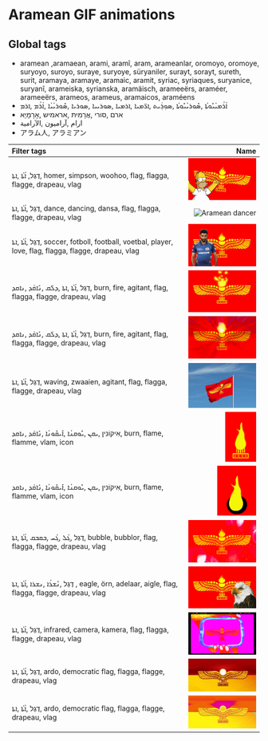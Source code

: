 # Aramean GIF animations

## Global tags

- aramean ,aramaean, arami, aramî, aram, arameanlar, oromoyo, oromoye, suryoyo, suroyo, suraye, suryoye, süryaniler, surayt, sorayt, sureth, surit, aramaya, aramaye, aramaic, aramit, syriac, syriaques, suryanice, suryanî, arameiska, syrianska, aramäisch, arameeërs, araméer, arameeërs, arameos, arameus, aramaicos, araméens
- ܐܳܪܳܡܝܳܝܽܘܬܳܐ ,ܣܽܘܪܝܳܝܽܘܬܳܐ ,ܣܘܼܪܲܝܬ ,ܐܪ̈ܡܝܐ ,ܐܪܡܝܐ ,ܣܘܪܝܝܐ ,ܣܘܪܝܐ ,ܣܽܘܪܝܳܝܳܐ ,ܐܳܪܳܡ ,ܐܪܡ
- ארם ,סורי ,אֲרָמִית ,אראמיש ,אָרָמָיָא
- ارام ,آراميون ,الآرامية
- アラム人, アラミアン

| Filter tags | Name |
| :-- | --: |
| דֶגֶל, ܐܳܬܳܐ ,ܐܬܐ, homer, simpson, woohoo, flag, flagga, flagge, drapeau, vlag | <img src="aramean-homer.gif" alt="Aramean homer flag" style="max-height: 100px"> |
| דֶגֶל ,ܐܳܬܳܐ ,ܐܬܐ, dance, dancing, dansa, flag, flagga, flagge, drapeau, vlag | <img src="aramean-dancer.gif" alt="Aramean dancer" style="max-height: 100px"> |
| דֶגֶל ,ܐܳܬܳܐ ,ܐܬܐ, soccer, fotboll, football, voetbal, player, love, flag, flagga, flagge, drapeau, vlag | <img src="aramean-soccer-love.gif" alt="Aramean flag soccer player love" style="max-height: 100px"> |
| דֶגֶל ,ܐܳܬܳܐ ,ܐܬܐ ,ܕܠܰܩ ,ܢܺܐܩܰܕ ,ܢܐܩܕ, burn, fire, agitant, flag, flagga, flagge, drapeau, vlag | <img src="aramean-burning-flag1.gif" alt="Aramean burning flag" style="max-height: 100px"> |
| דֶגֶל ,ܐܳܬܳܐ ,ܐܬܐ ,ܕܠܰܩ ,ܢܺܐܩܰܕ ,ܢܐܩܕ, burn, fire, agitant, flag, flagga, flagge, drapeau, vlag | <img src="aramean-burning-flag2.gif" alt="Aramean burning flag" style="max-height: 100px"> |
| דֶגֶל ,ܐܳܬܳܐ ,ܐܬܐ, waving, zwaaien, agitant, flag, flagga, flagge, drapeau, vlag | <img src="aramean-waving-flag.gif" alt="Aramean waving flag" style="max-height: 100px"> |
| אִיקוֹנִין ,ܝܩܢ ,ܝܽܘܩܢܳܐ ,ܐܺܝܩܽܘܢܳܐ ,ܢܺܐܩܰܕ ,ܢܐܩܕ, burn, flame, flamme, vlam, icon | <img src="aramean-burning-icon1.gif" alt="Aramean butning icon" style="max-height: 100px"> |
| אִיקוֹנִין ,ܝܩܢ ,ܝܽܘܩܢܳܐ ,ܐܺܝܩܽܘܢܳܐ ,ܢܺܐܩܰܕ ,ܢܐܩܕ, burn, flame, flamme, vlam, icon | <img src="aramean-burning-icon2.gif" alt="Aramean burning icon" style="max-height: 100px"> |
| דֶגֶל ,ܓܳܠ ,ܓܳܚ ,ܒܩܒܩ ,ܐܳܬܳܐ ,ܐܬܐ, bubble, bubblor, flag, flagga, flagge, drapeau, vlag | <img src="aramean-bubble-flag1.gif" alt="Aramean bubble flag" style="max-height: 100px"> |
| דֶגֶל ,ܢܶܫܪܳܐ ,ܢܫܪܐ ,ܐܳܬܳܐ ,ܐܬܐ , eagle, örn, adelaar, aigle, flag, flagga, flagge, drapeau, vlag | <img src="aramean-eagle1.gif" alt="Aramean eagle" style="max-height: 100px"> |
| דֶגֶל ,ܐܳܬܳܐ ,ܐܬܐ, infrared, camera, kamera, flag, flagga, flagge, drapeau, vlag | <img src="aramean-infrared.gif" alt="Aramean infrared flag" style="max-height: 100px"> |
| דֶגֶל ,ܐܳܬܳܐ ,ܐܬܐ, ardo, democratic flag, flagga, flagge, drapeau, vlag | <img src="aramean-ardo-democratic1.gif" alt="Aramean Democratic Organization" style="max-height: 100px"> |
| דֶגֶל ,ܐܳܬܳܐ ,ܐܬܐ, ardo, democratic flag, flagga, flagge, drapeau, vlag | <img src="aramean-ardo-democratic2.gif" alt="Aramean Democratic Organization" style="max-height: 100px"> |
